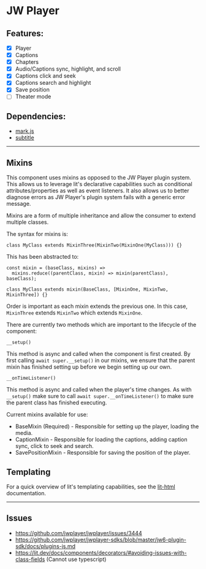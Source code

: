 # JW Player

## Features:

* [X] Player
* [X] Captions
* [X] Chapters
* [X] Audio/Captions sync, highlight, and scroll
* [X] Captions click and seek
* [X] Captions search and highlight
* [X] Save position
* [ ] Theater mode

## Dependencies:
* [mark.js](https://github.com/julmot/mark.js/)
* [subtitle](https://github.com/gsantiago/subtitle.js)

---

## Mixins

This component uses mixins as opposed to the JW Player plugin system. This allows us to leverage lit's declarative capabilities such as conditional attributes/properties as well as event listeners. It also allows us to better diagnose errors as JW Player's plugin system fails with a generic error message.

Mixins are a form of multiple inheritance and allow the consumer to extend multiple classes.

The syntax for mixins is:

```
class MyClass extends MixinThree(MixinTwo(MixinOne(MyClass))) {}
```

This has been abstracted to:

```
const mixin = (baseClass, mixins) =>
  mixins.reduce((parentClass, mixin) => mixin(parentClass), baseClass);
```

```
class MyClass extends mixin(BaseClass, [MixinOne, MixinTwo, MixinThree]) {}
```

Order is important as each mixin extends the previous one. In this case, `MixinThree` extends `MixinTwo` which extends `MixinOne`.

There are currently two methods which are important to the lifecycle of the component:

`__setup()`

This method is async and called when the component is first created. By first calling `await super.__setup()` in our mixins, we ensure that the parent mixin has finished setting up before we begin setting up our own.

`__onTimeListener()`

This method is async and called when the player's time changes. As with `__setup()` make sure to call `await super.__onTimeListener()` to make sure the parent class has finished executing.

Current mixins available for use:
* BaseMixin (Required) - Responsible for setting up the player, loading the media.
* CaptionMixin - Responsible for loading the captions, adding caption sync, click to seek and search.
* SavePositionMixin - Responsible for saving the position of the player.

## Templating

For a quick overview of lit's templating capabilities, see the [lit-html](https://lit.dev/docs/templates/overview/) documentation.

---

## Issues

* https://github.com/jwplayer/jwplayer/issues/3444
* https://github.com/jwplayer/jwplayer-sdks/blob/master/jw6-plugin-sdk/docs/plugins-js.md
* https://lit.dev/docs/components/decorators/#avoiding-issues-with-class-fields (Cannot use typescript)